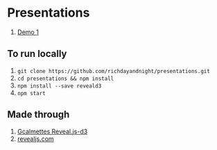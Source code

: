 
# Presentations

1. [Demo 1](https://richdayandnight.github.io/presentations/june-4-2020-demo)

## To run locally

1. `git clone https://github.com/richdayandnight/presentations.git`
2. `cd presentations && npm install`
3. `npm install --save reveald3`
4. `npm start`

## Made through

1. [Gcalmettes Reveal.js-d3](https://github.com/gcalmettes/reveal.js-d3)
2. [revealjs.com](https://revealjs.com)